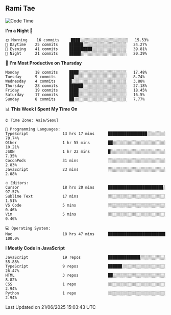 ## Rami Tae

<!--START_SECTION:waka-->
![Code Time](http://img.shields.io/badge/Code%20Time-2%2C396%20hrs%2021%20mins-blue)

**I'm a Night 🦉** 

```text
🌞 Morning    16 commits     ████░░░░░░░░░░░░░░░░░░░░░   15.53% 
🌆 Daytime    25 commits     ██████░░░░░░░░░░░░░░░░░░░   24.27% 
🌃 Evening    41 commits     ██████████░░░░░░░░░░░░░░░   39.81% 
🌙 Night      21 commits     █████░░░░░░░░░░░░░░░░░░░░   20.39%

```
📅 **I'm Most Productive on Thursday** 

```text
Monday       18 commits     ████░░░░░░░░░░░░░░░░░░░░░   17.48% 
Tuesday      9 commits      ██░░░░░░░░░░░░░░░░░░░░░░░   8.74% 
Wednesday    4 commits      █░░░░░░░░░░░░░░░░░░░░░░░░   3.88% 
Thursday     28 commits     ██████░░░░░░░░░░░░░░░░░░░   27.18% 
Friday       19 commits     ████░░░░░░░░░░░░░░░░░░░░░   18.45% 
Saturday     17 commits     ████░░░░░░░░░░░░░░░░░░░░░   16.5% 
Sunday       8 commits      ██░░░░░░░░░░░░░░░░░░░░░░░   7.77%

```


📊 **This Week I Spent My Time On** 

```text
⌚︎ Time Zone: Asia/Seoul

💬 Programming Languages: 
TypeScript               13 hrs 17 mins      █████████████████░░░░░░░░   70.74% 
Other                    1 hr 55 mins        ██░░░░░░░░░░░░░░░░░░░░░░░   10.21% 
JSON                     1 hr 22 mins        █░░░░░░░░░░░░░░░░░░░░░░░░   7.35% 
CocoaPods                31 mins             ░░░░░░░░░░░░░░░░░░░░░░░░░   2.83% 
JavaScript               23 mins             ░░░░░░░░░░░░░░░░░░░░░░░░░   2.08%

🔥 Editors: 
Cursor                   18 hrs 20 mins      ████████████████████████░   97.57% 
Sublime Text             17 mins             ░░░░░░░░░░░░░░░░░░░░░░░░░   1.51% 
VS Code                  5 mins              ░░░░░░░░░░░░░░░░░░░░░░░░░   0.46% 
Vim                      5 mins              ░░░░░░░░░░░░░░░░░░░░░░░░░   0.46%

💻 Operating System: 
Mac                      18 hrs 47 mins      █████████████████████████   100.0%

```

**I Mostly Code in JavaScript** 

```text
JavaScript               19 repos            ██████████████░░░░░░░░░░░   55.88% 
TypeScript               9 repos             ██████░░░░░░░░░░░░░░░░░░░   26.47% 
HTML                     3 repos             ██░░░░░░░░░░░░░░░░░░░░░░░   8.82% 
CSS                      1 repo              ░░░░░░░░░░░░░░░░░░░░░░░░░   2.94% 
Python                   1 repo              ░░░░░░░░░░░░░░░░░░░░░░░░░   2.94%

```



 Last Updated on 21/06/2025 15:03:43 UTC
<!--END_SECTION:waka-->
